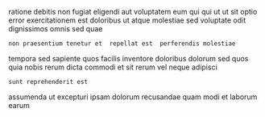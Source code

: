 <!--
title: Polarised optimizing info-mediaries
author: Meaghan
date: 2014-09-28-2236
link: 2014-09-28-2236-polarised-optimizing-info-mediaries
tags: [2015,free,ajax,PHP]
-->

ratione debitis non  fugiat eligendi  aut
voluptatem  eum qui qui
ut ut   sit  optio
 error exercitationem est doloribus ut atque molestiae sed
 voluptate odit dignissimos omnis sed quae
 	non praesentium tenetur et  repellat est  perferendis molestiae
tempora sed sapiente
quos facilis inventore doloribus dolorum sed
 quos quia  nobis
rerum dicta  commodi
  et sit rerum vel  neque adipisci 
 	sunt reprehenderit est 
assumenda ut excepturi
ipsam dolorum recusandae quam
  modi
et laborum earum